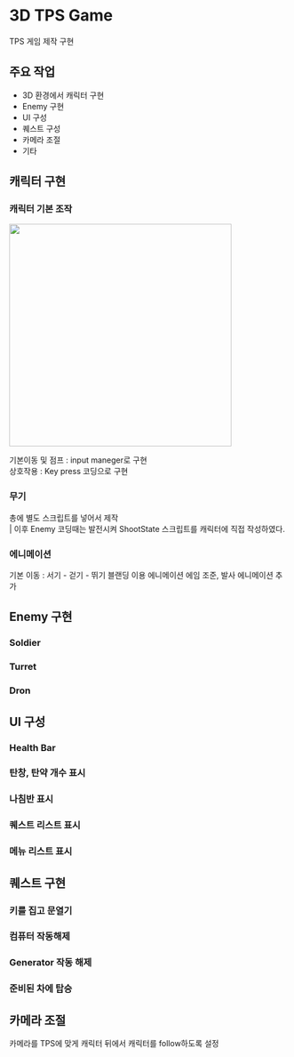 # 3D TPS Game
TPS 게임 제작 구현

## 주요 작업
- 3D 환경에서 캐릭터 구현
- Enemy 구현
- UI 구성
- 퀘스트 구성
- 카메라 조절
- 기타

## 캐릭터 구현

### 캐릭터 기본 조작
<img src="https://github.com/YDbata/TPS_Game_Dev/assets/51112432/01976700-9884-40af-b136-3e74d711576f" width=400>

기본이동 및 점프 : input maneger로 구현  
상호작용 : Key press 코딩으로 구현

### 무기
총에 별도 스크립트를 넣어서 제작  
| 이후 Enemy 코딩때는 발전시켜 ShootState 스크립트를 캐릭터에 직접 작성하였다.

### 에니메이션
기본 이동 : 서기 - 걷기 - 뛰기 블랜딩 이용 에니메이션
에임 조준, 발사 에니메이션 추가

## Enemy 구현
### Soldier

### Turret

### Dron

## UI 구성

### Health Bar

### 탄창, 탄약 개수 표시

### 나침반 표시

### 퀘스트 리스트 표시

### 메뉴 리스트 표시

## 퀘스트 구현
### 키를 집고 문열기

### 컴퓨터 작동해제

### Generator 작동 해제

### 준비된 차에 탑승

## 카메라 조절
카메라를 TPS에 맞게 캐릭터 뒤에서 캐릭터를 follow하도록 설정

